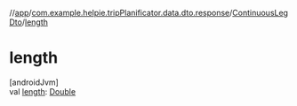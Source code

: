 //[app](../../../index.md)/[com.example.helpie.tripPlanificator.data.dto.response](../index.md)/[ContinuousLegDto](index.md)/[length](length.md)

# length

[androidJvm]\
val [length](length.md): [Double](https://kotlinlang.org/api/latest/jvm/stdlib/kotlin/-double/index.html)
